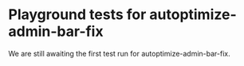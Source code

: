 # Playground tests for autoptimize-admin-bar-fix
We are still awaiting the first test run for autoptimize-admin-bar-fix.
